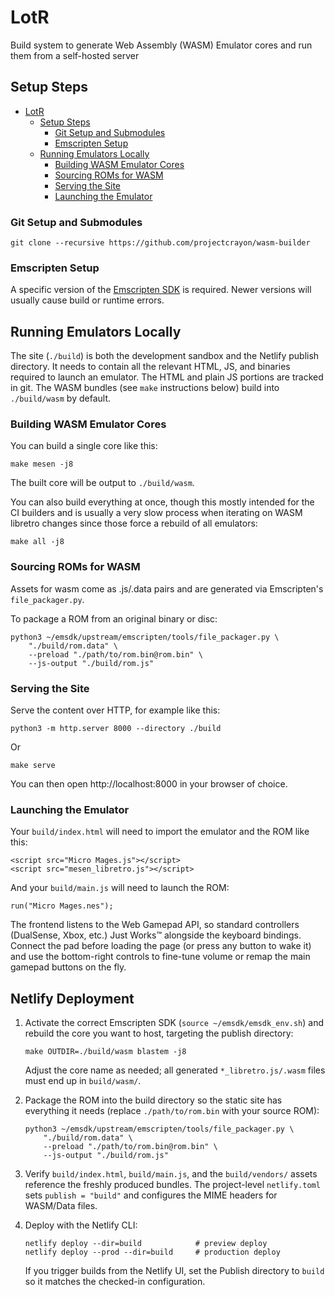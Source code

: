 # LotR

Build system to generate Web Assembly (WASM) Emulator cores and run them from a self-hosted server

## Setup Steps

- [LotR](#lotr)
  - [Setup Steps](#setup-steps)
    - [Git Setup and Submodules](#git-setup-and-submodules)
    - [Emscripten Setup](#emscripten-setup)
  - [Running Emulators Locally](#running-emulators-locally)
    - [Building WASM Emulator Cores](#building-wasm-emulator-cores)
    - [Sourcing ROMs for WASM](#sourcing-roms-for-wasm)
    - [Serving the Site](#serving-the-site)
    - [Launching the Emulator](#launching-the-emulator)

### Git Setup and Submodules

    git clone --recursive https://github.com/projectcrayon/wasm-builder

### Emscripten Setup

A specific version of the [Emscripten SDK](https://emscripten.org/docs/getting_started/downloads.html) is required.
Newer versions will usually cause build or runtime errors.

## Running Emulators Locally

The site (`./build`) is both the development sandbox and the Netlify publish directory. It needs to contain all
the relevant HTML, JS, and binaries required to launch an emulator. The HTML and plain JS portions are tracked in git.
The WASM bundles (see `make` instructions below) build into `./build/wasm` by default.

### Building WASM Emulator Cores

You can build a single core like this:

    make mesen -j8

The built core will be output to `./build/wasm`.

You can also build everything at once, though this mostly intended for the CI builders and is usually
a very slow process when iterating on WASM libretro changes since those force a rebuild of all emulators:

    make all -j8

### Sourcing ROMs for WASM

Assets for wasm come as .js/.data pairs and are generated via Emscripten's `file_packager.py`.

To package a ROM from an original binary or disc:

    python3 ~/emsdk/upstream/emscripten/tools/file_packager.py \
        "./build/rom.data" \
        --preload "./path/to/rom.bin@rom.bin" \
        --js-output "./build/rom.js"

### Serving the Site

Serve the content over HTTP, for example like this:

    python3 -m http.server 8000 --directory ./build

Or

    make serve

You can then open http://localhost:8000 in your browser of choice.

### Launching the Emulator

Your `build/index.html` will need to import the emulator and the ROM like this:

    <script src="Micro Mages.js"></script>
    <script src="mesen_libretro.js"></script>

And your `build/main.js` will need to launch the ROM:

    run("Micro Mages.nes");

The frontend listens to the Web Gamepad API, so standard controllers (DualSense, Xbox, etc.) Just Works™ alongside the keyboard bindings. Connect the pad before loading the page (or press any button to wake it) and use the bottom-right controls to fine-tune volume or remap the main gamepad buttons on the fly.

## Netlify Deployment

1. Activate the correct Emscripten SDK (`source ~/emsdk/emsdk_env.sh`) and rebuild the core you want to host, targeting the publish directory:

       make OUTDIR=./build/wasm blastem -j8

   Adjust the core name as needed; all generated `*_libretro.js/.wasm` files must end up in `build/wasm/`.
2. Package the ROM into the build directory so the static site has everything it needs (replace `./path/to/rom.bin` with your source ROM):

       python3 ~/emsdk/upstream/emscripten/tools/file_packager.py \
           "./build/rom.data" \
           --preload "./path/to/rom.bin@rom.bin" \
           --js-output "./build/rom.js"

3. Verify `build/index.html`, `build/main.js`, and the `build/vendors/` assets reference the freshly produced bundles. The project-level `netlify.toml` sets `publish = "build"` and configures the MIME headers for WASM/Data files.
4. Deploy with the Netlify CLI:

       netlify deploy --dir=build            # preview deploy
       netlify deploy --prod --dir=build     # production deploy

   If you trigger builds from the Netlify UI, set the Publish directory to `build` so it matches the checked-in configuration.
